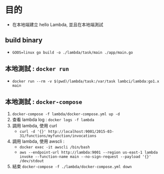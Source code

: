 # 目的
- 在本地端建立 hello Lambda, 並且在本地端測試

## build binary
- `GOOS=linux go build -o ./lambda/task/main ./app/main.go`

## 本地測試 : `docker run` 
- `docker run --rm -v $(pwd)/lambda/task:/var/task lambci/lambda:go1.x main`

## 本地測試 : `docker-compose`
1. `docker-compose -f lambda/docker-compose.yml up -d`
2. 查看 lambda log : `docker logs -f lambda`
3. 調用 lambda, 使用 curl
    - `curl -d '{}' http://localhost:9001/2015-03-31/functions/myfunction/invocations`
4. 調用 lambda, 使用 awscli : 
    - `docker exec -it awscli /bin/bash`
    - `aws --endpoint-url http://lambda:9001 --region us-east-1 lambda invoke --function-name main --no-sign-request --payload '{}' /dev/stdout`
5. 結束 `docker-compose -f ./lambda/docker-compose.yml down`